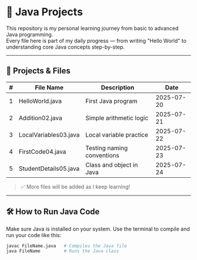 # 🚀 Java Projects

This repository is my personal learning journey from basic to advanced Java programming.  
Every file here is part of my daily progress — from writing "Hello World" to understanding core Java concepts step-by-step.

---

## 📘 Projects & Files

| #  | File Name              | Description                      | Date        |
|----|------------------------|----------------------------------|-------------|
| 1  | HelloWorld.java        | First Java program               | 2025-07-20  |
| 2  | Addition02.java        | Simple arithmetic logic          | 2025-07-21  |
| 3  | LocalVariables03.java  | Local variable practice          | 2025-07-22  |
| 4  | FirstCode04.java       | Testing naming conventions       | 2025-07-23  |
| 5  | StudentDetails05.java  | Class and object in Java         | 2025-07-24  |


> ✅ More files will be added as I keep learning!

---

## 🛠️ How to Run Java Code

Make sure Java is installed on your system. Use the terminal to compile and run your code like this:

```bash
javac FileName.java   # Compiles the Java file
java FileName         # Runs the Java class
